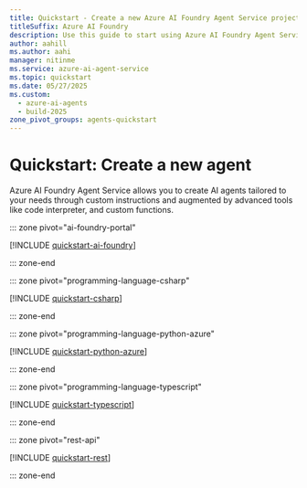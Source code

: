 ```yaml
---
title: Quickstart - Create a new Azure AI Foundry Agent Service project
titleSuffix: Azure AI Foundry
description: Use this guide to start using Azure AI Foundry Agent Service.
author: aahill
ms.author: aahi
manager: nitinme
ms.service: azure-ai-agent-service
ms.topic: quickstart
ms.date: 05/27/2025
ms.custom:
  - azure-ai-agents
  - build-2025
zone_pivot_groups: agents-quickstart
---
```


# Quickstart: Create a new agent

Azure AI Foundry Agent Service allows you to create AI agents tailored to your needs through custom instructions and augmented by advanced tools like code interpreter, and custom functions.

::: zone pivot="ai-foundry-portal"

[!INCLUDE [quickstart-ai-foundry](includes/quickstart-foundry.md)]

::: zone-end

::: zone pivot="programming-language-csharp"

[!INCLUDE [quickstart-csharp](includes/quickstart-csharp.md)]

::: zone-end

::: zone pivot="programming-language-python-azure"

[!INCLUDE [quickstart-python-azure](includes/quickstart-python.md)]

::: zone-end

::: zone pivot="programming-language-typescript"

[!INCLUDE [quickstart-typescript](includes/quickstart-typescript.md)]

::: zone-end

::: zone pivot="rest-api"

[!INCLUDE [quickstart-rest](includes/quickstart-rest.md)]

::: zone-end



